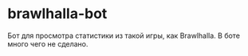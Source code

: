 # brawlhalla-bot
 Бот для просмотра статистики из такой игры, как Brawlhalla. В боте много чего не сделано.
